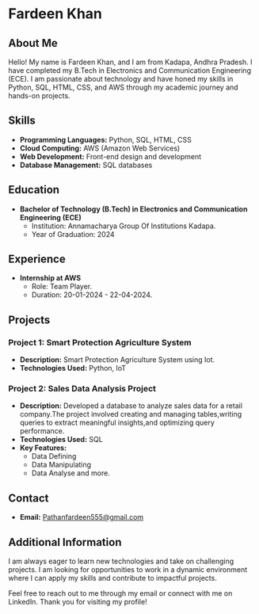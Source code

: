 # Fardeen Khan

## About Me
Hello! My name is Fardeen Khan, and I am from Kadapa, Andhra Pradesh. I have completed my B.Tech in Electronics and Communication Engineering (ECE). I am passionate about technology and have honed my skills in Python, SQL, HTML, CSS, and AWS through my academic journey and hands-on projects.

## Skills
- **Programming Languages:** Python, SQL, HTML, CSS
- **Cloud Computing:** AWS (Amazon Web Services)
- **Web Development:** Front-end design and development
- **Database Management:** SQL databases

## Education
- **Bachelor of Technology (B.Tech) in Electronics and Communication Engineering (ECE)**
  - Institution: Annamacharya Group Of Institutions Kadapa.
  - Year of Graduation: 2024

## Experience
- **Internship at AWS**
  - Role: Team Player.
  - Duration: 20-01-2024 - 22-04-2024.

## Projects
### Project 1: Smart Protection Agriculture System
- **Description:** Smart Protection Agriculture System using Iot.
- **Technologies Used:** Python, IoT

### Project 2: Sales Data Analysis Project
- **Description:** Developed a database to analyze sales data for a retail company.The project involved creating and managing tables,writing queries to extract meaningful insights,and optimizing query performance.
- **Technologies Used:** SQL
- **Key Features:**
  - Data Defining
  - Data Manipulating
  - Data Analyse and more.

## Contact
- **Email:** Pathanfardeen555@gmail.com
  

## Additional Information
I am always eager to learn new technologies and take on challenging projects. I am looking for opportunities to work in a dynamic environment where I can apply my skills and contribute to impactful projects.

Feel free to reach out to me through my email or connect with me on LinkedIn. Thank you for visiting my profile!
